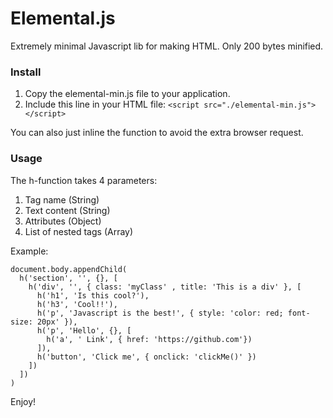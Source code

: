 # Elemental.js

Extremely minimal Javascript lib for making HTML.
Only 200 bytes minified.

### Install
1. Copy the elemental-min.js file to your application.
2. Include this line in your HTML file: ```<script src="./elemental-min.js"></script>```

You can also just inline the function to avoid the extra browser request.

### Usage
The h-function takes 4 parameters:

1. Tag name (String)
2. Text content (String)
3. Attributes (Object)
4. List of nested tags (Array)

Example:

```
document.body.appendChild(
  h('section', '', {}, [
    h('div', '', { class: 'myClass' , title: 'This is a div' }, [
      h('h1', 'Is this cool?'),
      h('h3', 'Cool!!'),
      h('p', 'Javascript is the best!', { style: 'color: red; font-size: 20px' }),
      h('p', 'Hello', {}, [
        h('a', ' Link', { href: 'https://github.com'})
      ]),
      h('button', 'Click me', { onclick: 'clickMe()' })
    ])
  ])
)
```

Enjoy!
